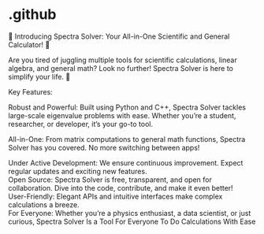 # .github
🌟 Introducing Spectra Solver: Your All-in-One Scientific and General Calculator! 🌟

Are you tired of juggling multiple tools for scientific calculations, linear algebra, and general math? Look no further! Spectra Solver is here to simplify your life. 🚀

Key Features: 

Robust and Powerful: Built using Python and C++, Spectra Solver tackles large-scale eigenvalue problems with ease. Whether you’re a student, researcher, or developer, it’s your go-to tool.<br>

All-in-One: From matrix computations to general math functions, Spectra Solver has you covered. No more switching between apps!<br>

Under Active Development: We ensure continuous improvement. Expect regular updates and exciting new features.<br>
Open Source: Spectra Solver is free, transparent, and open for collaboration. Dive into the code, contribute, and make it even better!<br>
User-Friendly: Elegant APIs and intuitive interfaces make complex calculations a breeze.<br>
For Everyone: Whether you’re a physics enthusiast, a data scientist, or just curious, Spectra Solver Is a Tool For Everyone To Do Calculations With Ease<br>
